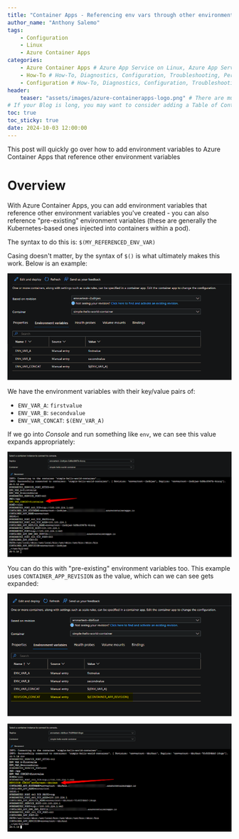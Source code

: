 ```yaml
---
title: "Container Apps - Referencing env vars through other environment variables"
author_name: "Anthony Salemo"
tags:
    - Configuration
    - Linux
    - Azure Container Apps
categories:
    - Azure Container Apps # Azure App Service on Linux, Azure App Service on Windows, Function App, Azure VM, Azure SDK
    - How-To # How-To, Diagnostics, Configuration, Troubleshooting, Performance
    - Configuration # How-To, Diagnostics, Configuration, Troubleshooting, Performance
header:
    teaser: "assets/images/azure-containerapps-logo.png" # There are multiple logos that can be used in "/assets/images" if you choose to add one.
# If your Blog is long, you may want to consider adding a Table of Contents by adding the following two settings.
toc: true
toc_sticky: true
date: 2024-10-03 12:00:00
---
```


This post will quickly go over how to add environment variables to Azure Container Apps that reference other environment variables

# Overview

With Azure Container Apps, you can add environment variables that reference other environment variables you've created - you can also reference "pre-existing" environment variables (these are generally the Kubernetes-based ones injected into containers within a pod).

The syntax to do this is: `$(MY_REFERENCED_ENV_VAR)`

Casing doesn't matter, by the syntax of `$()` is what ultimately makes this work. Below is an example:

![Environment variables in containers](/media/2024/10/aca-env-var-ref-1.png)

We have the environment variables with their key/value pairs of:
- `ENV_VAR_A`: `firstvalue`
- `ENV_VAR_B`: `secondvalue`
- `ENV_VAR_CONCAT`: `$(ENV_VAR_A)`

If we go into _Console_ and run something like `env`, we can see this value expands appropriately:

![Expanded and concatenated env var](/media/2024/10/aca-env-var-ref-2.png)

You can do this with "pre-existing" environment variables too. This example uses `CONTAINER_APP_REVISION` as the value, which can we can see gets expanded:

![Prepopulated env var](/media/2024/10/aca-env-var-ref-3.png)

![Prepopulated and concatenated env var](/media/2024/10/aca-env-var-ref-4.png)

